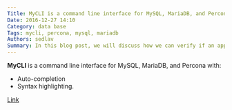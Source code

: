 ```yaml
---
Title: MyCLI is a command line interface for MySQL, MariaDB, and Percona
Date: 2016-12-27 14:10
Category: data base
Tags: mycli, percona, mysql, mariadb
Authors: sedlav
Summary: In this blog post, we will discuss how we can verify if an application transaction executed on the master has been applied to the slaves
---
```


**MyCLI** is a command line interface for MySQL, MariaDB, and Percona with:

* Auto-completion
* Syntax highlighting.

[Link](http://mycli.net/)
